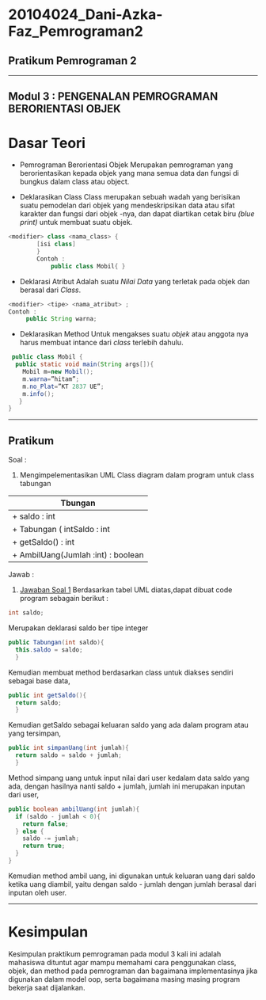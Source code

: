 # 20104024_Dani-Azka-Faz_Pemrograman2
## Pratikum Pemrograman 2

<hr>

## Modul 3 : PENGENALAN PEMROGRAMAN BERORIENTASI OBJEK

# Dasar Teori

* Pemrograman Berorientasi Objek
Merupakan pemrograman yang berorientasikan kepada objek yang mana semua data dan fungsi di bungkus dalam class atau object.
 
* Deklarasikan Class
Class merupakan sebuah wadah yang berisikan suatu pemodelan dari objek yang mendeskripsikan data atau sifat karakter dan fungsi dari objek -nya, dan dapat diartikan cetak biru _(blue print)_ untuk membuat suatu objek.
```Java
<modifier> class <nama_class> {
        [isi class]
        }
        Contoh : 
            public class Mobil{ }
```
* Deklarasi Atribut
Adalah suatu _Nilai Data_ yang terletak pada objek dan berasal dari _Class_.
 ```Java
<modifier> <tipe> <nama_atribut> ;
Contoh : 
      public String warna;
```
* Deklarasikan Method
Untuk mengakses suatu _objek_ atau anggota nya harus membuat intance dari _class_ terlebih dahulu.
```Java
 public class Mobil {
  public static void main(String args[]){ 
    Mobil m=new Mobil();
    m.warna=”hitam”;
    m.no_Plat=”KT 2837 UE”;
    m.info();
   }
}
```
<hr>

## Pratikum
Soal : 
1. Mengimpelementasikan UML Class diagram dalam program untuk class tabungan

| Tbungan | 
|-------|
|+ saldo : int|
|+ Tabungan ( intSaldo : int|
|+ getSaldo() : int|
|+ AmbilUang(Jumlah :int) : boolean|

Jawab : 
1. [Jawaban Soal 1](https://github.com/DaniAFZ/20104024_Dani-Azka-Faz_Pemrograman2/blob/Modul3/src/com/Dani/PBO/Modul3/Latihan/Tabungan.java)
Berdasarkan tabel UML diatas,dapat dibuat code program sebagain berikut : 
```Java
int saldo;
```
Merupakan deklarasi saldo ber tipe integer
```Java
public Tabungan(int saldo){
  this.saldo = saldo;
  }
```
Kemudian membuat method berdasarkan class untuk diakses sendiri sebagai base data,
```Java
public int getSaldo(){
  return saldo;
  }
```
Kemudian getSaldo sebagai keluaran saldo yang ada dalam program atau yang tersimpan,
```Java
public int simpanUang(int jumlah){
  return saldo = saldo + jumlah;
  }
```
Method simpang uang untuk input nilai dari user kedalam data saldo yang ada, dengan hasilnya nanti saldo + jumlah, jumlah ini merupakan inputan dari user,
```Java
public boolean ambilUang(int jumlah){
  if (saldo - jumlah < 0){
    return false;
  } else {
    saldo -= jumlah;
    return true;
  }
}
```
Kemudian method ambil uang, ini digunakan untuk keluaran uang dari saldo ketika uang diambil, yaitu dengan saldo - jumlah dengan jumlah berasal dari inputan oleh user.
<hr>

# Kesimpulan
Kesimpulan praktikum pemrograman pada modul 3 kali ini adalah mahasiswa dituntut agar mampu memahami cara penggunakan class, objek, dan method pada pemrograman dan bagaimana implementasinya jika digunakan dalam model oop, serta bagaimana masing masing program bekerja saat dijalankan.
